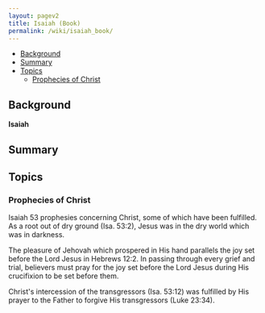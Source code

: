 ```yaml
---
layout: pagev2
title: Isaiah (Book)
permalink: /wiki/isaiah_book/
---
```

- [Background](#background)
- [Summary](#summary)
- [Topics](#topics)
  - [Prophecies of Christ](#prophecies-of-christ)

## Background

**Isaiah** 

## Summary

## Topics

### Prophecies of Christ

Isaiah 53 prophesies concerning Christ, some of which have been fulfilled. As a root out of dry ground (Isa. 53:2), Jesus was in the dry world which was in darkness. 

The pleasure of Jehovah which prospered in His hand parallels the joy set before the Lord Jesus in Hebrews 12:2. In passing through every grief and trial, believers must pray for the joy set before the Lord Jesus during His crucifixion to be set before them.

Christ's intercession of the transgressors (Isa. 53:12) was fulfilled by His prayer to the Father to forgive His transgressors (Luke 23:34).